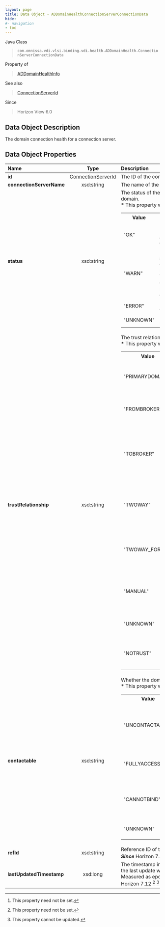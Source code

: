 ```yaml
---
layout: page
title: Data Object - ADDomainHealthConnectionServerConnectionData
hide:
#- navigation
- toc
---
```






Java Class
> `com.omnissa.vdi.vlsi.binding.vdi.health.ADDomainHealth.ConnectionServerConnectionData`

Property of
> [ADDomainHealthInfo](vdi.health.ADDomainHealth.ADDomainHealthInfo.md#field_detail)

See also
> [ConnectionServerId](vdi.entity.ConnectionServerId.md)

Since
> Horizon View 6.0


## Data Object Description

The domain connection health for a connection server.

## Data Object Properties

 Name | Type | Description
:---|:---:|:---
**id**| [ConnectionServerId](vdi.entity.ConnectionServerId.md)|  The ID of the connection server.
**connectionServerName**|  xsd:string|  The name of the connection server.
**status**|  xsd:string|  The status of the connection to the domain.<br>* This property will be one of:<br><table><tr><th>Value</th><th>Description</th></tr><tr><td>"OK"</td><td>Domain is accepting LDAP bind operations and has full functionality.</td></tr><tr><td>"WARN"</td><td>Domain is only accepting LDAP ping operations and has limited functionality. This may indicate a one-way trust relationship with this domain.</td></tr><tr><td>"ERROR"</td><td>Domain can not be contacted.</td></tr><tr><td>"UNKNOWN"</td><td>Domain health could not be determined.</td></tr></table>
**trustRelationship**|  xsd:string|  The trust relationship for the domain.<br>* This property will be one of:<br><table><tr><th>Value</th><th>Description</th></tr><tr><td>"PRIMARYDOMAIN"</td><td>The domain is the domain that the broker is present in.</td></tr><tr><td>"FROMBROKER"</td><td>The domain is trusted by the domain that the broker is in.</td></tr><tr><td>"TOBROKER"</td><td>The domain trusts the broker's domain (this is for completeness and generally will not be used).</td></tr><tr><td>"TWOWAY"</td><td>The domain has a two way trust relationship with the broker's domain.</td></tr><tr><td>"TWOWAY_FOREST"</td><td>The domain is in the same forest as the broker domain, implies two way trust.</td></tr><tr><td>"MANUAL"</td><td>The domain was manually configured (the trust has not been detected).</td></tr><tr><td>"UNKNOWN"</td><td>The trust relationship could not be determined.</td></tr><tr><td>"NOTRUST"</td><td>The domain not having trust with broker domain.</td></tr></table>
**contactable**|  xsd:string|  Whether the domain can be contacted.<br>* This property will be one of:<br><table><tr><th>Value</th><th>Description</th></tr><tr><td>"UNCONTACTABLE"</td><td>No domain controllers appear to be present on the network for this domain.</td></tr><tr><td>"FULLYACCESSIBLE"</td><td>The domain controller(s) are accepting bind operations.</td></tr><tr><td>"CANNOTBIND"</td><td>The domain controller(s) are only accepting LDAP ping operations.</td></tr><tr><td>"UNKNOWN"</td><td>Cannot determine accessibility.</td></tr></table>
**refId**|  xsd:string|  Reference ID of the connection server.  **_Since_** Horizon 7.10 [^1]
**lastUpdatedTimestamp**|  xsd:long|  The timestamp in milliseconds when the last update was obtained. Measured as epoch time.  **_Since_** Horizon 7.12 [^1] [^2]
 


 


[^1]: This property need not be set.
[^2]: This property cannot be updated.